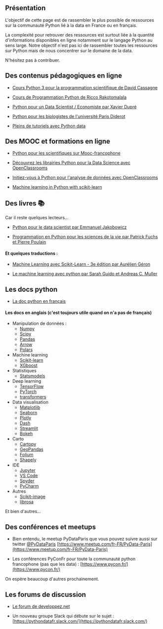 ## Présentation

L'objectif de cette page est de rassembler le plus possible de ressources sur la communauté Python lié à la data en France ou en français.

La complexité pour retrouver des ressources est surtout liée à la quantité d'informations disponibles en ligne notamment sur le langage Python au sens large. Notre objectif n'est pas ici de rassembler toutes les ressources sur Python mais de nous concentrer sur le domaine de la data.

N'hésitez pas à contribuer.

## Des contenus pédagogiques en ligne

* [Cours Python 3 pour la programmation scientifique de David Cassagne](https://courspython.com/)

* [Cours de Programmation Python de Ricco Rakotomalala](https://cours-machine-learning.blogspot.com/p/python-data-science.html)

* [Python pour un Data Scientist / Economiste par Xavier Dupré](http://www.xavierdupre.fr/app/ensae_teaching_cs/helpsphinx3/td_2a.html)

* [Python pour les biologistes de l'université Paris Diderot](https://python.sdv.univ-paris-diderot.fr/)

* [Pleins de tutoriels avec Python data](http://tutoriels-data-mining.blogspot.com/search/label/Python)


## Des MOOC et formations en ligne

* [Python pour les scientifiques sur Mooc-francophone](https://mooc-francophone.com/cours/mooc-python-pour-les-scientifiques/)

* [Découvrez les librairies Python pour la Data Science avec OpenClassrooms](https://openclassrooms.com/fr/courses/4452741-decouvrez-les-librairies-python-pour-la-data-science)

* [Initiez-vous à Python pour l'analyse de données avec OpenClassrooms](https://openclassrooms.com/fr/courses/6204541-initiez-vous-a-python-pour-lanalyse-de-donnees)

* [Machine learning in Python with scikit-learn](https://www.fun-mooc.fr/en/courses/machine-learning-python-scikit-learn/)

## Des livres :books:

Car il reste quelques lecteurs...

* [Python pour le data scientist par Emmanuel Jakobowicz](https://www.dunod.com/sciences-techniques/python-pour-data-scientist-bases-du-langage-au-machine-learning-1)

* [Programmation en Python pour les sciences de la vie par Patrick Fuchs et Pierre Poulain](https://www.dunod.com/sciences-techniques/programmation-en-python-pour-sciences-vie)

#### Et quelques traductions :

* [Machine Learning avec Scikit-Learn - 3e édition par Aurélien Géron](https://www.dunod.com/sciences-techniques/machine-learning-avec-scikit-learn-mise-en-oeuvre-et-cas-concrets-1)

* [Le machine learning avec python par Sarah Guido et Andreas C. Muller](https://www.eyrolles.com/Informatique/Livre/le-machine-learning-avec-python-9782412034460/)

## Les docs python

* [La doc python en français](https://docs.python.org/fr/3/)

#### Les docs en anglais (c'est toujours utile quand on n'a pas de français)

* Manipulation de données :
    * [Numpy](https://numpy.org/)
    * [Scipy](https://www.scipy.org/)
    * [Pandas](https://pandas.pydata.org/)
    * [Arrow](https://arrow.apache.org/docs/python/index.html)
    * [Polars](https://pola.rs/)
* Machine learning
    * [Scikit-learn](https://scikit-learn.org/stable/)
    * [XGboost](https://xgboost.readthedocs.io/en/stable/index.html)
* Statistiques
    * [Statsmodels](http://www.statsmodels.org/stable/index.html)
* Deep learning
    * [TensorFlow](https://www.tensorflow.org/)
    * [PyTorch](https://pytorch.org/)
    * [transformers](https://huggingface.co/docs/transformers/index)
* Data visualisation
    * [Matplotlib](https://matplotlib.org/)
    * [Seaborn](https://seaborn.pydata.org/)
    * [Plotly](https://plotly.com/)
    * [Dash](https://dash.plotly.com/)
    * [Streamlit](https://streamlit.io/)
    * [Bokeh](https://bokeh.org/)
* Carto
    * [Cartopy](https://scitools.org.uk/cartopy/docs/latest/)
    * [GeoPandas](https://geopandas.org/en/stable/)
    * [Folium](https://python-visualization.github.io/folium/latest/)
    * [Shapely](https://shapely.readthedocs.io/en/stable/manual.html)
* IDE
    * [Jupyter](https://jupyter.org/)
    * [VS Code](https://code.visualstudio.com/)
    * [Spyder](https://www.spyder-ide.org/)
    * [PyCharm](https://www.jetbrains.com/fr-fr/pycharm/)
* Autres
    * [Scikit-image](https://scikit-image.org/)
    * [librosa](https://librosa.org/doc/latest/index.html)

Et bien d'autres...

## Des conférences et meetups

* Bien entendu, le meetup PyDataParis que vous pouvez suivre aussi sur twitter [@PyDataParis](https://twitter.com/pydataparis?lang=fr)
[https://www.meetup.com/fr-FR/PyData-Paris](https://www.meetup.com/fr-FR/PyData-Paris)

* Les conférences PyConFr pour toute la communauté python francophone (pas que les data) :
[https://www.pycon.fr/](https://www.pycon.fr/)

On espère beaucoup d'autres prochainement.

## Les forums de discussion

* [Le forum de developpez.net](https://www.developpez.net/forums/f922/autres-langages/python/calcul-scientifique/)

* Un nouveau groupe Slack qui débute sur le sujet : [https://pythondatafr.slack.com/](https://pythondatafr.slack.com/)
